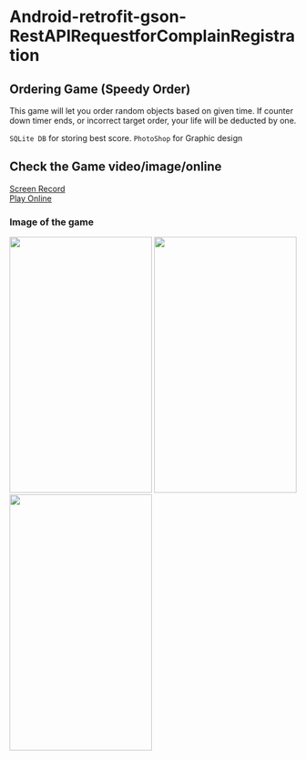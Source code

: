 # Android-retrofit-gson-RestAPIRequestforComplainRegistration
## Ordering Game (Speedy Order)

This game will let you order random objects based on given time. If counter down timer ends, or incorrect target order, your life will be deducted by one. 

`SQLite DB`  for storing best score.
`PhotoShop` for Graphic design

## Check the Game video/image/online 

<a href="https://drive.google.com/uc?id=13ggSTfV4T9Q-mcXZHv1DW2AldCzhh8OY">Screen Record</a><br>
<a href="https://appetize.io/app/35dn0dp9jc71tux61e1nkewqdw">Play Online</a>

### Image of the game
<p float="left">
<img src="https://github.com/seifeakalu/Android-retrofit-gson-RestAPIRequestforComplainRegistration/blob/master/APK%20file/login.PNG" width="250" height="450" />
<img src="https://github.com/seifeakalu/Android-retrofit-gson-RestAPIRequestforComplainRegistration/blob/master/APK%20file/registeration.PNG" width="250" height="450" />
<img src="https://github.com/seifeakalu/Android-retrofit-gson-RestAPIRequestforComplainRegistration/blob/master/APK%20file/mainpage.PNG" width="250" height="450" />
</p>
